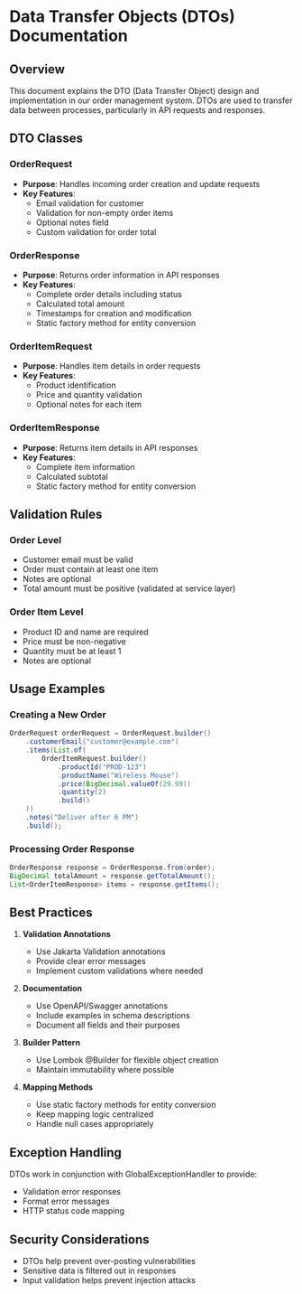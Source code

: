 # Data Transfer Objects (DTOs) Documentation

## Overview
This document explains the DTO (Data Transfer Object) design and implementation in our order management system. DTOs are used to transfer data between processes, particularly in API requests and responses.

## DTO Classes

### OrderRequest
- **Purpose**: Handles incoming order creation and update requests
- **Key Features**:
  - Email validation for customer
  - Validation for non-empty order items
  - Optional notes field
  - Custom validation for order total

### OrderResponse
- **Purpose**: Returns order information in API responses
- **Key Features**:
  - Complete order details including status
  - Calculated total amount
  - Timestamps for creation and modification
  - Static factory method for entity conversion

### OrderItemRequest
- **Purpose**: Handles item details in order requests
- **Key Features**:
  - Product identification
  - Price and quantity validation
  - Optional notes for each item

### OrderItemResponse
- **Purpose**: Returns item details in API responses
- **Key Features**:
  - Complete item information
  - Calculated subtotal
  - Static factory method for entity conversion

## Validation Rules

### Order Level
- Customer email must be valid
- Order must contain at least one item
- Notes are optional
- Total amount must be positive (validated at service layer)

### Order Item Level
- Product ID and name are required
- Price must be non-negative
- Quantity must be at least 1
- Notes are optional

## Usage Examples

### Creating a New Order
```java
OrderRequest orderRequest = OrderRequest.builder()
    .customerEmail("customer@example.com")
    .items(List.of(
        OrderItemRequest.builder()
            .productId("PROD-123")
            .productName("Wireless Mouse")
            .price(BigDecimal.valueOf(29.99))
            .quantity(2)
            .build()
    ))
    .notes("Deliver after 6 PM")
    .build();
```

### Processing Order Response
```java
OrderResponse response = OrderResponse.from(order);
BigDecimal totalAmount = response.getTotalAmount();
List<OrderItemResponse> items = response.getItems();
```

## Best Practices

1. **Validation Annotations**
   - Use Jakarta Validation annotations
   - Provide clear error messages
   - Implement custom validations where needed

2. **Documentation**
   - Use OpenAPI/Swagger annotations
   - Include examples in schema descriptions
   - Document all fields and their purposes

3. **Builder Pattern**
   - Use Lombok @Builder for flexible object creation
   - Maintain immutability where possible

4. **Mapping Methods**
   - Use static factory methods for entity conversion
   - Keep mapping logic centralized
   - Handle null cases appropriately

## Exception Handling
DTOs work in conjunction with GlobalExceptionHandler to provide:
- Validation error responses
- Format error messages
- HTTP status code mapping

## Security Considerations
- DTOs help prevent over-posting vulnerabilities
- Sensitive data is filtered out in responses
- Input validation helps prevent injection attacks

